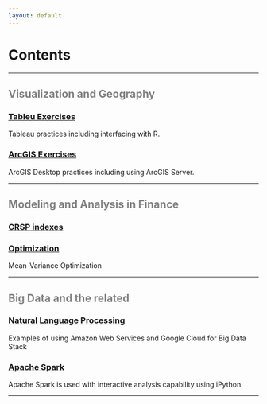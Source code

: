 ```yaml
---
layout: default
---
```


# Contents 

<hr>

<div class="grid grid-pad">
    <div class="col-1-1">
       <div class="content">
           <h2><font color="Grey">Visualization and Geography</font></h2>
       </div>
    </div>
</div>
<div class="grid grid-pad">
    <div class="col-1-2">
        <div class="content">
            <h3><a href="{{base_url}}/visual/">Tableu Exercises</a></h3>
            <p>Tableau practices including interfacing with R. </p>
        </div>
     </div>
     <div class="col-1-2">
        <div class="content">
            <h3><a href="{{base_url}}/geomap/">ArcGIS Exercises</a></h3> 
            <p>ArcGIS Desktop practices including using ArcGIS Server.</p>
        </div>
     </div> 
</div>
<hr>
<div class="grid grid-pad">
    <div class="col-1-1">
       <div class="content">
           <h2><font color="Grey">Modeling and Analysis in Finance</font></h2>
       </div>
    </div>
</div>
<div class="grid grid-pad">
    <div class="col-1-2">
        <div class="content">
            <h3><a href="#">CRSP indexes</a></h3>
        </div>
     </div>
     <div class="col-1-2">
        <div class="content">
            <h3><a href="#">Optimization</a></h3> 
            <p>Mean-Variance Optimization</p>
        </div>
     </div> 
</div>

<hr>

<div class="grid grid-pad">
    <div class="col-1-1">
       <div class="content">
           <h2><font color="Grey">Big Data and the related</font></h2>
       </div>
    </div>
</div>

<div class="grid grid-pad">
    <div class="col-1-2">
        <div class="content">
            <h3><a href="#">Natural Language Processing</a></h3>
            <p>Examples of using Amazon Web Services and Google Cloud for Big Data Stack</p>
        </div>
     </div>
     <div class="col-1-2">
        <div class="content">
            <h3><a href="#">Apache Spark</a></h3> 
            <p>Apache Spark is used with interactive analysis capability using iPython</p>
        </div>
     </div> 
</div>

<hr>
